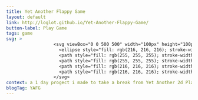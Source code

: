 ```yaml
---
title: Yet Another Flappy Game
layout: default
link: http://loglot.github.io/Yet-Another-Flappy-Game/
button-label: Play Game
tags: game
svg: >
                  <svg viewBox="0 0 500 500" width="100px" height="100px">
                    <ellipse style="fill: rgb(216, 216, 216); stroke-width: 20px; fill-opacity: 0; stroke: rgb(255, 255, 255);" cx="228.881" cy="258.58" rx="132.42" ry="132.42" transform="matrix(1, 0, 0, 1, 0, -1.4210854715202004e-14)"></ellipse>
                    <path style="fill: rgb(255, 255, 255); stroke-width: 20px; fill-opacity: 0; stroke: rgb(255, 255, 255);" d="M 36.292 -1.049 L 38.6 500.532" transform="matrix(1, 0, 0, 1, 0, -1.4210854715202004e-14)"></path>
                    <path style="fill: rgb(255, 255, 255); stroke-width: 20px; fill-opacity: 0; stroke: rgb(255, 255, 255);" d="M 407.862 0.489 L 415.555 498.224" transform="matrix(1, 0, 0, 1, 0, -1.4210854715202004e-14)"></path>
                    <path style="fill: rgb(216, 216, 216); stroke-width: 20px; fill-opacity: 0; stroke: rgb(255, 255, 255);" d="M 231.694 0.404 L 229.386 121.953" transform="matrix(1, 0, 0, 1, 0, -1.4210854715202004e-14)"></path>
                    <path style="fill: rgb(216, 216, 216); stroke-width: 20px; fill-opacity: 0; stroke: rgb(255, 255, 255);" d="M 231.694 497.369 L 233.232 390.437" transform="matrix(1, 0, 0, 1, 0, -1.4210854715202004e-14)"></path>
                  </svg>
context: a 1 day progect i made to take a break from Yet Another 2d Platformer
blogTag: YAFG
---
```

